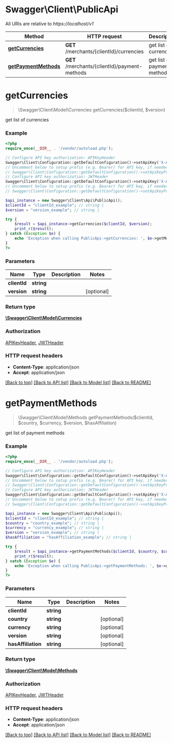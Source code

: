 # Swagger\Client\PublicApi

All URIs are relative to *https://localhost/v1*

Method | HTTP request | Description
------------- | ------------- | -------------
[**getCurrencies**](PublicApi.md#getCurrencies) | **GET** /merchants/{clientId}/currencies | get list of currencies
[**getPaymentMethods**](PublicApi.md#getPaymentMethods) | **GET** /merchants/{clientId}/payment-methods | get list of payment methods


# **getCurrencies**
> \Swagger\Client\Model\Currencies getCurrencies($clientId, $version)

get list of currencies

### Example
```php
<?php
require_once(__DIR__ . '/vendor/autoload.php');

// Configure API key authorization: APIKeyHeader
Swagger\Client\Configuration::getDefaultConfiguration()->setApiKey('X-API-KEY', 'YOUR_API_KEY');
// Uncomment below to setup prefix (e.g. Bearer) for API key, if needed
// Swagger\Client\Configuration::getDefaultConfiguration()->setApiKeyPrefix('X-API-KEY', 'Bearer');
// Configure API key authorization: JWTHeader
Swagger\Client\Configuration::getDefaultConfiguration()->setApiKey('X-Authorization-JWT', 'YOUR_API_KEY');
// Uncomment below to setup prefix (e.g. Bearer) for API key, if needed
// Swagger\Client\Configuration::getDefaultConfiguration()->setApiKeyPrefix('X-Authorization-JWT', 'Bearer');

$api_instance = new Swagger\Client\Api\PublicApi();
$clientId = "clientId_example"; // string | 
$version = "version_example"; // string | 

try {
    $result = $api_instance->getCurrencies($clientId, $version);
    print_r($result);
} catch (Exception $e) {
    echo 'Exception when calling PublicApi->getCurrencies: ', $e->getMessage(), PHP_EOL;
}
?>
```

### Parameters

Name | Type | Description  | Notes
------------- | ------------- | ------------- | -------------
 **clientId** | **string**|  |
 **version** | **string**|  | [optional]

### Return type

[**\Swagger\Client\Model\Currencies**](../Model/Currencies.md)

### Authorization

[APIKeyHeader](../../README.md#APIKeyHeader), [JWTHeader](../../README.md#JWTHeader)

### HTTP request headers

 - **Content-Type**: application/json
 - **Accept**: application/json

[[Back to top]](#) [[Back to API list]](../../README.md#documentation-for-api-endpoints) [[Back to Model list]](../../README.md#documentation-for-models) [[Back to README]](../../README.md)

# **getPaymentMethods**
> \Swagger\Client\Model\Methods getPaymentMethods($clientId, $country, $currency, $version, $hasAffiliation)

get list of payment methods

### Example
```php
<?php
require_once(__DIR__ . '/vendor/autoload.php');

// Configure API key authorization: APIKeyHeader
Swagger\Client\Configuration::getDefaultConfiguration()->setApiKey('X-API-KEY', 'YOUR_API_KEY');
// Uncomment below to setup prefix (e.g. Bearer) for API key, if needed
// Swagger\Client\Configuration::getDefaultConfiguration()->setApiKeyPrefix('X-API-KEY', 'Bearer');
// Configure API key authorization: JWTHeader
Swagger\Client\Configuration::getDefaultConfiguration()->setApiKey('X-Authorization-JWT', 'YOUR_API_KEY');
// Uncomment below to setup prefix (e.g. Bearer) for API key, if needed
// Swagger\Client\Configuration::getDefaultConfiguration()->setApiKeyPrefix('X-Authorization-JWT', 'Bearer');

$api_instance = new Swagger\Client\Api\PublicApi();
$clientId = "clientId_example"; // string | 
$country = "country_example"; // string | 
$currency = "currency_example"; // string | 
$version = "version_example"; // string | 
$hasAffiliation = "hasAffiliation_example"; // string | 

try {
    $result = $api_instance->getPaymentMethods($clientId, $country, $currency, $version, $hasAffiliation);
    print_r($result);
} catch (Exception $e) {
    echo 'Exception when calling PublicApi->getPaymentMethods: ', $e->getMessage(), PHP_EOL;
}
?>
```

### Parameters

Name | Type | Description  | Notes
------------- | ------------- | ------------- | -------------
 **clientId** | **string**|  |
 **country** | **string**|  | [optional]
 **currency** | **string**|  | [optional]
 **version** | **string**|  | [optional]
 **hasAffiliation** | **string**|  | [optional]

### Return type

[**\Swagger\Client\Model\Methods**](../Model/Methods.md)

### Authorization

[APIKeyHeader](../../README.md#APIKeyHeader), [JWTHeader](../../README.md#JWTHeader)

### HTTP request headers

 - **Content-Type**: application/json
 - **Accept**: application/json

[[Back to top]](#) [[Back to API list]](../../README.md#documentation-for-api-endpoints) [[Back to Model list]](../../README.md#documentation-for-models) [[Back to README]](../../README.md)

